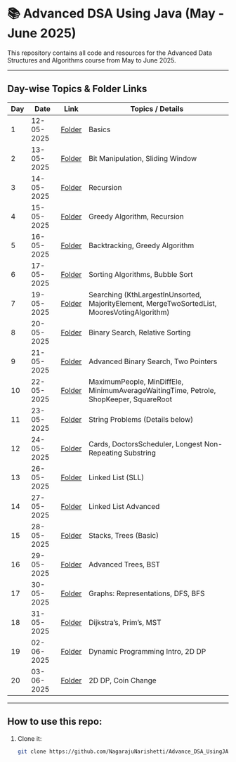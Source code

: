 # 📚 Advanced DSA Using Java (May - June 2025)

This repository contains all code and resources for the Advanced Data Structures and Algorithms course from May to June 2025.

---

## Day-wise Topics & Folder Links

| Day  | Date       | Link                                                                                       | Topics / Details                                                |
|------|------------|--------------------------------------------------------------------------------------------|----------------------------------------------------------------|
| 1    | 12-05-2025 | [Folder](https://github.com/NagarajuNarishetti/Advance_DSA_UsingJAVA_T-P_May_2025/tree/main/Day_01_12_05_2025) | Basics                                                         |
| 2    | 13-05-2025 | [Folder](https://github.com/NagarajuNarishetti/Advance_DSA_UsingJAVA_T-P_May_2025/tree/main/Day_02_13_05_2025) | Bit Manipulation, Sliding Window                                |
| 3    | 14-05-2025 | [Folder](https://github.com/NagarajuNarishetti/Advance_DSA_UsingJAVA_T-P_May_2025/tree/main/Day_03_14_05_2025/Recursion) | Recursion                                                      |
| 4    | 15-05-2025 | [Folder](https://github.com/NagarajuNarishetti/Advance_DSA_UsingJAVA_T-P_May_2025/tree/main/Day_04_15_05_2025) | Greedy Algorithm, Recursion                                    |
| 5    | 16-05-2025 | [Folder](https://github.com/NagarajuNarishetti/Advance_DSA_UsingJAVA_T-P_May_2025/tree/main/Day_05_16_05_2025) | Backtracking, Greedy Algorithm                                 |
| 6    | 17-05-2025 | [Folder](https://github.com/NagarajuNarishetti/Advance_DSA_UsingJAVA_T-P_May_2025/tree/main/Day_06_17_05_2025) | Sorting Algorithms, Bubble Sort                                |
| 7    | 19-05-2025 | [Folder](https://github.com/NagarajuNarishetti/Advance_DSA_UsingJAVA_T-P_May_2025/tree/main/Day_07_19_05_2025) | Searching (KthLargestInUnsorted, MajorityElement, MergeTwoSortedList, MooresVotingAlgorithm) |
| 8    | 20-05-2025 | [Folder](https://github.com/NagarajuNarishetti/Advance_DSA_UsingJAVA_T-P_May_2025/tree/main/Day_08_20_05_2025) | Binary Search, Relative Sorting                               |
| 9    | 21-05-2025 | [Folder](https://github.com/NagarajuNarishetti/Advance_DSA_UsingJAVA_T-P_May_2025/tree/main/Day_09_21_05_2025) | Advanced Binary Search, Two Pointers                           |
| 10   | 22-05-2025 | [Folder](https://github.com/NagarajuNarishetti/Advance_DSA_UsingJAVA_T-P_May_2025/tree/main/Day_10_22_05_2025) | MaximumPeople, MinDiffEle, MinimumAverageWaitingTime, Petrole, ShopKeeper, SquareRoot |
| 11   | 23-05-2025 | [Folder](https://github.com/NagarajuNarishetti/Advance_DSA_UsingJAVA_T-P_May_2025/tree/main/Day_11_23_05_2025) | String Problems (Details below)                               |
| 12   | 24-05-2025 | [Folder](https://github.com/NagarajuNarishetti/Advance_DSA_UsingJAVA_T-P_May_2025/tree/main/Day_12_24_05_2025) | Cards, DoctorsScheduler, Longest Non-Repeating Substring     |
| 13   | 26-05-2025 | [Folder](https://github.com/NagarajuNarishetti/Advance_DSA_UsingJAVA_T-P_May_2025/tree/main/Day_13_26_05_2025/LinkedList/SLL) | Linked List (SLL)                                             |
| 14   | 27-05-2025 | [Folder](https://github.com/NagarajuNarishetti/Advance_DSA_UsingJAVA_T-P_May_2025/tree/main/Day_14_27_05_2025/LinkedList) | Linked List Advanced                                          |
| 15   | 28-05-2025 | [Folder](https://github.com/NagarajuNarishetti/Advance_DSA_UsingJAVA_T-P_May_2025/tree/main/Day_15_28_05_2025) | Stacks, Trees (Basic)                                         |
| 16   | 29-05-2025 | [Folder](https://github.com/NagarajuNarishetti/Advance_DSA_UsingJAVA_T-P_May_2025/tree/main/Day_16_29_05_2025/Trees) | Advanced Trees, BST                                          |
| 17   | 30-05-2025 | [Folder](https://github.com/NagarajuNarishetti/Advance_DSA_UsingJAVA_T-P_May_2025/tree/main/Day_17_30_05_2025/Graphs) | Graphs: Representations, DFS, BFS                            |
| 18   | 31-05-2025 | [Folder](https://github.com/NagarajuNarishetti/Advance_DSA_UsingJAVA_T-P_May_2025/tree/main/Day_18_31_05_2025/Graphs) | Dijkstra’s, Prim’s, MST                                      |
| 19   | 02-06-2025 | [Folder](https://github.com/NagarajuNarishetti/Advance_DSA_UsingJAVA_T-P_May_2025/tree/main/Day_19_02_06_2025) | Dynamic Programming Intro, 2D DP                             |
| 20   | 03-06-2025 | [Folder](https://github.com/NagarajuNarishetti/Advance_DSA_UsingJAVA_T-P_May_2025/tree/main/Day_20_03_06_2025/2D_DP) | 2D DP, Coin Change                                          |

---

## How to use this repo:

1. Clone it:
   ```bash
   git clone https://github.com/NagarajuNarishetti/Advance_DSA_UsingJAVA_T-P_May_2025.git
